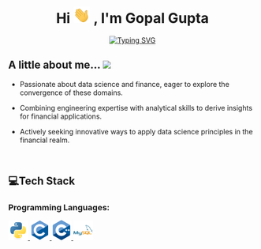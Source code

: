 <h1 align="center">Hi <img src="https://raw.githubusercontent.com/ABSphreak/ABSphreak/master/gifs/Hi.gif" height="33px"> , I'm Gopal Gupta</h1>

<p align="center">
<a href="https://git.io/typing-svg"><img src="https://readme-typing-svg.demolab.com?font=Fira+Code&duration=5000&pause=500&background=2991D300&center=true&vCenter=true&width=800&height=100&lines=Pursuing+Chemical+Engineering+at+IIT+Kharagpur.;Domain in Data Analytics and Finance." alt="Typing SVG" /></a>
</p>

## A little about me...  <img src="https://media.giphy.com/media/VgCDAzcKvsR6OM0uWg/giphy.gif" width="50"> 

-  Passionate about data science and finance, eager to explore the convergence of these domains.
  

-  Combining engineering expertise with analytical skills to derive insights for financial applications. 
  

-  Actively seeking innovative ways to apply data science principles in the financial realm. 
<br/>
 
## 💻Tech Stack 
<h3 align="left">Programming Languages:</h3>
<a href="https://www.python.org" target="_blank" rel="noreferrer"> <img src="https://raw.githubusercontent.com/devicons/devicon/master/icons/python/python-original.svg" alt="python" width="40" height="40"/> </a>
<a href="https://www.cprogramming.com/" target="_blank" rel="noreferrer"> <img src="https://raw.githubusercontent.com/devicons/devicon/master/icons/c/c-original.svg" alt="c" width="40" height="40"/> </a>
<a href="https://www.w3schools.com/cpp/" target="_blank" rel="noreferrer"> <img src="https://raw.githubusercontent.com/devicons/devicon/master/icons/cplusplus/cplusplus-original.svg" alt="cplusplus" width="40" height="40"/> </a>
<a href="https://www.mysql.com/" target="_blank" rel="noreferrer"> <img src="https://raw.githubusercontent.com/devicons/devicon/master/icons/mysql/mysql-original-wordmark.svg" alt="mysql" width="40" height="40"/>






